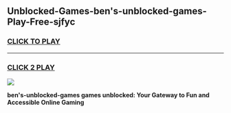 
## Unblocked-Games-ben's-unblocked-games-Play-Free-sjfyc
<h3>
<a href="https://premium76.site?title=ben's-unblocked-games&ref=09A">CLICK TO PLAY</a></h3>
<hr>

<h3>
<a href="https://premium76.site?title=ben's-unblocked-games&ref=09A">CLICK 2 PLAY</a>
  
</h3>

<a href="https://premium76.site?title=ben's-unblocked-games&ref=09A"><img src="https://clearcache.store/games.png"></a>


**ben's-unblocked-games games unblocked: Your Gateway to Fun and Accessible Online Gaming**

